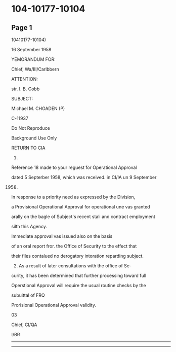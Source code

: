 # 104-10177-10104

## Page 1

10410177-10104)

16 September 1958

YEMORANDUM FOR:

Chief, Wa/III/Carlbbern

ATTENTION:

str. I. B. Cobb

SUBJECT:

Michael M. CHOADEN (P)

C-11937

Do Not Reproduce

Background Use Only

RETURN TO CIA

1.

Reference 18 made to your reguest for Operational Approval

dated 5 Septerber 1958, which was received. in CI/lA un 9 September

1958.

In response to a priority need as expressed by the Division,

a Provisional Operational Approval for operational une vas granted

arally on the bagle of Subject's recent stali and contract employment

silth this Agency.

Immediate approval vas issued also on the basis

of an oral report fror. the Office of Security to the effect that

their files contalued no derogatory intoration reparding subject.

2. As a result of later consultations with the office of Se-

curity, it has been determined that further processing toward full

Operstional Approval will require the usual routine checks by the

subuittal of FRQ

Prorisional Operational Approval validity.

03

Chief, CI/QA

I/BR

------

---

